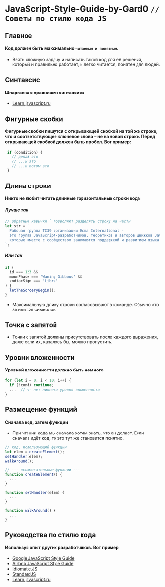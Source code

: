 # JavaScript-Style-Guide-by-Gard0  `// Советы по стилю кода JS`

## Главное

#### Код должен быть максимально `читаемым и понятным`.

* Взять сложную задачу и написать такой код для её решения, который и правильно работает, и легко читается, понятен для людей. 

## Синтаксис

#### Шпаргалка с правилами синтаксиса

* [Learn.javascript.ru](https://learn.javascript.ru/coding-style#sintaksis)

## Фигурные скобки

#### Фигурные скобки пишутся с открывающей скобкой на той же строке, что и соответствующее ключевое слово – не на новой строке. Перед открывающей скобкой должен быть пробел. Вот пример:

   ```javascript
    if (condition) {
      // делай это
      // ...и это
      // ...и потом это
    }
   ```
 
 ## Длина строки
 
 #### Никто не любит читать длинные горизонтальные строки кода
 
 ##### Лучше так
 
```javascript
// обратные кавычки ` позволяют разделять строку на части
let str = `
  Рабочая группа TC39 организации Ecma International -
  это группа JavaScript-разработчиков, теоретиков и авторов движков JavaScript,
  которые вместе с сообществом занимаются поддержкой и развитием языка JavaScript.
`;
```

 ##### Или так
 
```javascript
if (
  id === 123 &&
  moonPhase === 'Waning Gibbous' &&
  zodiacSign === 'Libra'
) {
  letTheSorceryBegin();
}
```

* Максимальную длину строки согласовывают в команде. Обычно это `80` или `120` символов.

## Точка с запятой

* Точки с запятой должны присутствовать после каждого выражения, даже если их, казалось бы, можно пропустить.

## Уровни вложенности

#### Уровней вложенности должно быть немного

```javascript
for (let i = 0; i < 10; i++) {
  if (!cond) continue;
  ...  // <- нет лишнего уровня вложенности
}
```

## Размещение функций

#### Сначала код, затем функции

* При чтении кода мы сначала хотим знать, что он делает. Если сначала идёт код, то это тут же становится понятно.

```javascript
// код, использующий функции
let elem = createElement();
setHandler(elem);
walkAround();

// --- вспомогательные функции ---
function createElement() {
  ...
}

function setHandler(elem) {
  ...
}

function walkAround() {
  ...
}
```

## Руководства по стилю кода

#### Используй опыт других разработчиков. Вот пример

* [Google JavaScript Style Guide](https://google.github.io/styleguide/javascriptguide.xml)
* [Airbnb JavaScript Style Guide](https://github.com/airbnb/javascript)
* [Idiomatic.JS](https://github.com/rwaldron/idiomatic.js)
* [StandardJS](https://standardjs.com/)
* [Learn.javascript.ru](https://learn.javascript.ru/coding-style)